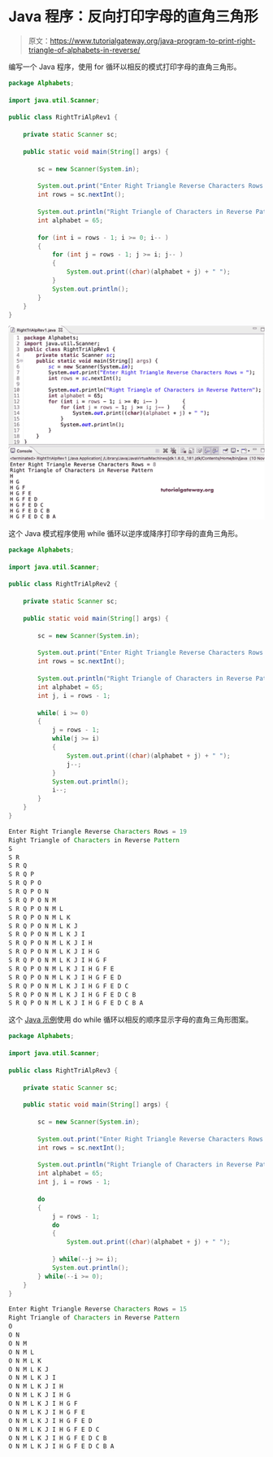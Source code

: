 # Java 程序：反向打印字母的直角三角形

> 原文：<https://www.tutorialgateway.org/java-program-to-print-right-triangle-of-alphabets-in-reverse/>

编写一个 Java 程序，使用 for 循环以相反的模式打印字母的直角三角形。

```java
package Alphabets;

import java.util.Scanner;

public class RightTriAlpRev1 {

	private static Scanner sc;

	public static void main(String[] args) {

		sc = new Scanner(System.in);	

		System.out.print("Enter Right Triangle Reverse Characters Rows = ");
		int rows = sc.nextInt();

		System.out.println("Right Triangle of Characters in Reverse Pattern");
		int alphabet = 65;

		for (int i = rows - 1; i >= 0; i-- ) 
		{
			for (int j = rows - 1; j >= i; j-- ) 	
			{
				System.out.print((char)(alphabet + j) + " ");
			}
			System.out.println();
		}
	}
}
```

![Java Program to Print Right Triangle of Alphabets in Reverse](img/8a62570f7eb8bc3c7cdc2fde738e1d41.png)

这个 Java 模式程序使用 while 循环以逆序或降序打印字母的直角三角形。

```java
package Alphabets;

import java.util.Scanner;

public class RightTriAlpRev2 {

	private static Scanner sc;

	public static void main(String[] args) {

		sc = new Scanner(System.in);	

		System.out.print("Enter Right Triangle Reverse Characters Rows = ");
		int rows = sc.nextInt();

		System.out.println("Right Triangle of Characters in Reverse Pattern");
		int alphabet = 65;
		int j, i = rows - 1;

		while( i >= 0) 
		{
			j = rows - 1;
			while(j >= i) 	
			{
				System.out.print((char)(alphabet + j) + " ");
				j--;
			}
			System.out.println();
			i--;
		}
	}
}
```

```java
Enter Right Triangle Reverse Characters Rows = 19
Right Triangle of Characters in Reverse Pattern
S 
S R 
S R Q 
S R Q P 
S R Q P O 
S R Q P O N 
S R Q P O N M 
S R Q P O N M L 
S R Q P O N M L K 
S R Q P O N M L K J 
S R Q P O N M L K J I 
S R Q P O N M L K J I H 
S R Q P O N M L K J I H G 
S R Q P O N M L K J I H G F 
S R Q P O N M L K J I H G F E 
S R Q P O N M L K J I H G F E D 
S R Q P O N M L K J I H G F E D C 
S R Q P O N M L K J I H G F E D C B 
S R Q P O N M L K J I H G F E D C B A 
```

这个 [Java 示例](https://www.tutorialgateway.org/learn-java-programs/)使用 do while 循环以相反的顺序显示字母的直角三角形图案。

```java
package Alphabets;

import java.util.Scanner;

public class RightTriAlpRev3 {

	private static Scanner sc;

	public static void main(String[] args) {

		sc = new Scanner(System.in);	

		System.out.print("Enter Right Triangle Reverse Characters Rows = ");
		int rows = sc.nextInt();

		System.out.println("Right Triangle of Characters in Reverse Pattern");
		int alphabet = 65;
		int j, i = rows - 1;

		do
		{
			j = rows - 1;
			do  	
			{
				System.out.print((char)(alphabet + j) + " ");

			} while(--j >= i);
			System.out.println();
		} while(--i >= 0);
	}
}
```

```java
Enter Right Triangle Reverse Characters Rows = 15
Right Triangle of Characters in Reverse Pattern
O 
O N 
O N M 
O N M L 
O N M L K 
O N M L K J 
O N M L K J I 
O N M L K J I H 
O N M L K J I H G 
O N M L K J I H G F 
O N M L K J I H G F E 
O N M L K J I H G F E D 
O N M L K J I H G F E D C 
O N M L K J I H G F E D C B 
O N M L K J I H G F E D C B A 
```
